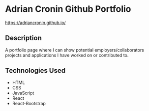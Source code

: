 # Adrian Cronin Github Portfolio

https://adriancronin.github.io/

## Description

 A portfolio page where I can show potential employers/collaborators projects and applications I have worked on or contributed to.

## Technologies Used

* HTML
* CSS
* JavaScript
* React
* React-Bootstrap